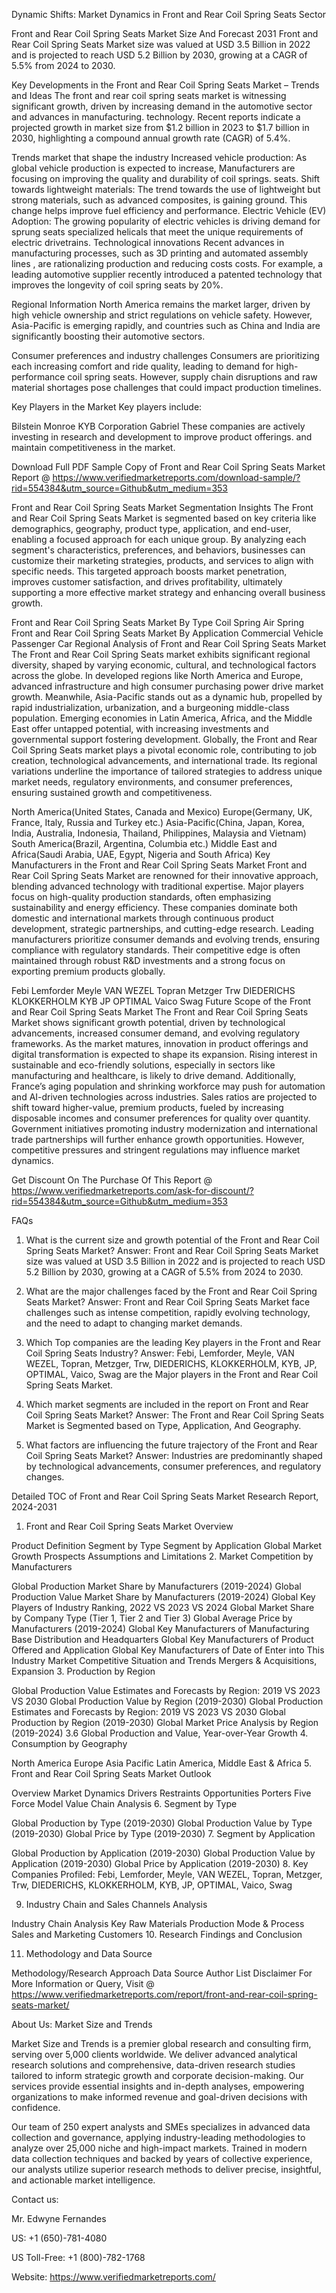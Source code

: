 Dynamic Shifts: Market Dynamics in Front and Rear Coil Spring Seats Sector


Front and Rear Coil Spring Seats Market Size And Forecast 2031
Front and Rear Coil Spring Seats Market size was valued at USD 3.5 Billion in 2022 and is projected to reach USD 5.2 Billion by 2030, growing at a CAGR of 5.5% from 2024 to 2030.

Key Developments in the Front and Rear Coil Spring Seats Market – Trends and Ideas
The front and rear coil spring seats market is witnessing significant growth, driven by increasing demand in the automotive sector and advances in manufacturing. technology. Recent reports indicate a projected growth in market size from $1.2 billion in 2023 to $1.7 billion in 2030, highlighting a compound annual growth rate (CAGR) of 5.4%.

Trends market that shape the industry
Increased vehicle production: As global vehicle production is expected to increase, Manufacturers are focusing on improving the quality and durability of coil springs. seats.
Shift towards lightweight materials: The trend towards the use of lightweight but strong materials, such as advanced composites, is gaining ground. This change helps improve fuel efficiency and performance.
Electric Vehicle (EV) Adoption: The growing popularity of electric vehicles is driving demand for sprung seats specialized helicals that meet the unique requirements of electric drivetrains.
Technological innovations
Recent advances in manufacturing processes, such as 3D printing and automated assembly lines , are rationalizing production and reducing costs costs. For example, a leading automotive supplier recently introduced a patented technology that improves the longevity of coil spring seats by 20%.

Regional Information
North America remains the market larger, driven by high vehicle ownership and strict regulations on vehicle safety. However, Asia-Pacific is emerging rapidly, and countries such as China and India are significantly boosting their automotive sectors.

Consumer preferences and industry challenges
Consumers are prioritizing each increasing comfort and ride quality, leading to demand for high-performance coil spring seats. However, supply chain disruptions and raw material shortages pose challenges that could impact production timelines.

Key Players in the Market
Key players include:

Bilstein
Monroe
KYB Corporation
Gabriel
These companies are actively investing in research and development to improve product offerings. and maintain competitiveness in the market.

Download Full PDF Sample Copy of Front and Rear Coil Spring Seats Market Report @ https://www.verifiedmarketreports.com/download-sample/?rid=554384&utm_source=Github&utm_medium=353

Front and Rear Coil Spring Seats Market Segmentation Insights
The Front and Rear Coil Spring Seats Market is segmented based on key criteria like demographics, geography, product type, application, and end-user, enabling a focused approach for each unique group. By analyzing each segment's characteristics, preferences, and behaviors, businesses can customize their marketing strategies, products, and services to align with specific needs. This targeted approach boosts market penetration, improves customer satisfaction, and drives profitability, ultimately supporting a more effective market strategy and enhancing overall business growth.

Front and Rear Coil Spring Seats Market By Type
Coil Spring
Air Spring
Front and Rear Coil Spring Seats Market By Application
Commercial Vehicle
Passenger Car
Regional Analysis of Front and Rear Coil Spring Seats Market
The Front and Rear Coil Spring Seats market exhibits significant regional diversity, shaped by varying economic, cultural, and technological factors across the globe. In developed regions like North America and Europe, advanced infrastructure and high consumer purchasing power drive market growth. Meanwhile, Asia-Pacific stands out as a dynamic hub, propelled by rapid industrialization, urbanization, and a burgeoning middle-class population. Emerging economies in Latin America, Africa, and the Middle East offer untapped potential, with increasing investments and governmental support fostering development. Globally, the Front and Rear Coil Spring Seats market plays a pivotal economic role, contributing to job creation, technological advancements, and international trade. Its regional variations underline the importance of tailored strategies to address unique market needs, regulatory environments, and consumer preferences, ensuring sustained growth and competitiveness.

North America(United States, Canada and Mexico)
Europe(Germany, UK, France, Italy, Russia and Turkey etc.)
Asia-Pacific(China, Japan, Korea, India, Australia, Indonesia, Thailand, Philippines, Malaysia and Vietnam)
South America(Brazil, Argentina, Columbia etc.)
Middle East and Africa(Saudi Arabia, UAE, Egypt, Nigeria and South Africa)
Key Manufacturers in the Front and Rear Coil Spring Seats Market
Front and Rear Coil Spring Seats Market are renowned for their innovative approach, blending advanced technology with traditional expertise. Major players focus on high-quality production standards, often emphasizing sustainability and energy efficiency. These companies dominate both domestic and international markets through continuous product development, strategic partnerships, and cutting-edge research. Leading manufacturers prioritize consumer demands and evolving trends, ensuring compliance with regulatory standards. Their competitive edge is often maintained through robust R&D investments and a strong focus on exporting premium products globally.

Febi
Lemforder
Meyle
VAN WEZEL
Topran
Metzger
Trw
DIEDERICHS
KLOKKERHOLM
KYB
JP
OPTIMAL
Vaico
Swag
Future Scope of the Front and Rear Coil Spring Seats Market
The Front and Rear Coil Spring Seats Market shows significant growth potential, driven by technological advancements, increased consumer demand, and evolving regulatory frameworks. As the market matures, innovation in product offerings and digital transformation is expected to shape its expansion. Rising interest in sustainable and eco-friendly solutions, especially in sectors like manufacturing and healthcare, is likely to drive demand. Additionally, France’s aging population and shrinking workforce may push for automation and AI-driven technologies across industries. Sales ratios are projected to shift toward higher-value, premium products, fueled by increasing disposable incomes and consumer preferences for quality over quantity. Government initiatives promoting industry modernization and international trade partnerships will further enhance growth opportunities. However, competitive pressures and stringent regulations may influence market dynamics.

Get Discount On The Purchase Of This Report @ https://www.verifiedmarketreports.com/ask-for-discount/?rid=554384&utm_source=Github&utm_medium=353

FAQs
1. What is the current size and growth potential of the Front and Rear Coil Spring Seats Market?
Answer: Front and Rear Coil Spring Seats Market size was valued at USD 3.5 Billion in 2022 and is projected to reach USD 5.2 Billion by 2030, growing at a CAGR of 5.5% from 2024 to 2030.

2. What are the major challenges faced by the Front and Rear Coil Spring Seats Market?
Answer: Front and Rear Coil Spring Seats Market face challenges such as intense competition, rapidly evolving technology, and the need to adapt to changing market demands.

3. Which Top companies are the leading Key players in the Front and Rear Coil Spring Seats Industry?
Answer: Febi, Lemforder, Meyle, VAN WEZEL, Topran, Metzger, Trw, DIEDERICHS, KLOKKERHOLM, KYB, JP, OPTIMAL, Vaico, Swag are the Major players in the Front and Rear Coil Spring Seats Market.

4. Which market segments are included in the report on Front and Rear Coil Spring Seats Market?
Answer: The Front and Rear Coil Spring Seats Market is Segmented based on Type, Application, And Geography.

5. What factors are influencing the future trajectory of the Front and Rear Coil Spring Seats Market?
Answer: Industries are predominantly shaped by technological advancements, consumer preferences, and regulatory changes.

Detailed TOC of Front and Rear Coil Spring Seats Market Research Report, 2024-2031
1. Front and Rear Coil Spring Seats Market Overview

Product Definition
Segment by Type
Segment by Application
Global Market Growth Prospects
Assumptions and Limitations
2. Market Competition by Manufacturers

Global Production Market Share by Manufacturers (2019-2024)
Global Production Value Market Share by Manufacturers (2019-2024)
Global Key Players of Industry Ranking, 2022 VS 2023 VS 2024
Global Market Share by Company Type (Tier 1, Tier 2 and Tier 3)
Global Average Price by Manufacturers (2019-2024)
Global Key Manufacturers of Manufacturing Base Distribution and Headquarters
Global Key Manufacturers of Product Offered and Application
Global Key Manufacturers of Date of Enter into This Industry
Market Competitive Situation and Trends
Mergers & Acquisitions, Expansion
3. Production by Region

Global Production Value Estimates and Forecasts by Region: 2019 VS 2023 VS 2030
Global Production Value by Region (2019-2030)
Global Production Estimates and Forecasts by Region: 2019 VS 2023 VS 2030
Global Production by Region (2019-2030)
Global Market Price Analysis by Region (2019-2024) 3.6 Global Production and Value, Year-over-Year Growth
4. Consumption by Geography

North America
Europe
Asia Pacific
Latin America, Middle East & Africa
5. Front and Rear Coil Spring Seats Market Outlook

Overview
Market Dynamics
Drivers
Restraints
Opportunities
Porters Five Force Model
Value Chain Analysis 
6. Segment by Type

Global Production by Type (2019-2030)
Global Production Value by Type (2019-2030)
Global Price by Type (2019-2030)
7. Segment by Application

Global Production by Application (2019-2030)
Global Production Value by Application (2019-2030)
Global Price by Application (2019-2030)
8. Key Companies Profiled: Febi, Lemforder, Meyle, VAN WEZEL, Topran, Metzger, Trw, DIEDERICHS, KLOKKERHOLM, KYB, JP, OPTIMAL, Vaico, Swag

9. Industry Chain and Sales Channels Analysis

Industry Chain Analysis
Key Raw Materials
Production Mode & Process
Sales and Marketing
Customers
10. Research Findings and Conclusion

11. Methodology and Data Source

Methodology/Research Approach
Data Source
Author List
Disclaimer
For More Information or Query, Visit @ https://www.verifiedmarketreports.com/report/front-and-rear-coil-spring-seats-market/

About Us: Market Size and Trends

Market Size and Trends is a premier global research and consulting firm, serving over 5,000 clients worldwide. We deliver advanced analytical research solutions and comprehensive, data-driven research studies tailored to inform strategic growth and corporate decision-making. Our services provide essential insights and in-depth analyses, empowering organizations to make informed revenue and goal-driven decisions with confidence.

Our team of 250 expert analysts and SMEs specializes in advanced data collection and governance, applying industry-leading methodologies to analyze over 25,000 niche and high-impact markets. Trained in modern data collection techniques and backed by years of collective experience, our analysts utilize superior research methods to deliver precise, insightful, and actionable market intelligence.

Contact us:

Mr. Edwyne Fernandes

US: +1 (650)-781-4080

US Toll-Free: +1 (800)-782-1768

Website: https://www.verifiedmarketreports.com/
